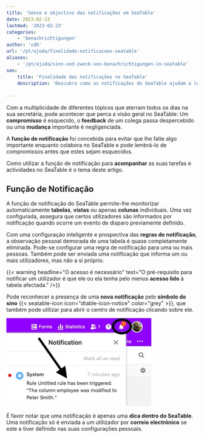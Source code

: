 ```yaml
---
title: 'Senso e objectivo das notificações em SeaTable'
date: 2023-02-23
lastmod: '2023-02-23'
categories:
    - 'benachrichtigungen'
author: 'cdb'
url: '/pt/ajuda/finalidade-notificacoes-seatable'
aliases:
    - '/pt/ajuda/sinn-und-zweck-von-benachrichtigungen-in-seatable'
seo:
    title: 'Finalidade das notificações no SeaTable'
    description: 'Descubra como as notificações do SeaTable ajudam a lembrar prazos, mudanças, tarefas e melhoram a colaboração.'

---
```


Com a multiplicidade de diferentes tópicos que aterram todos os dias na sua secretária, pode acontecer que perca a visão geral no SeaTable: Um **compromisso** é esquecido, o **feedback** de um colega passa despercebido ou uma **mudança** importante é negligenciada.

A **função de notificação** foi concebida para evitar que lhe falte algo importante enquanto colabora no SeaTable e pode lembrá-lo de compromissos antes que estes sejam esquecidos.

Como utilizar a função de notificação para **acompanhar** as suas tarefas e actividades no SeaTable é o tema deste artigo.

## Função de Notificação

A função de notificação do SeaTable permite-lhe monitorizar automaticamente **tabelas**, **vistas** ou apenas **colunas** individuais. Uma vez configurada, assegura que certos utilizadores são informados por notificação quando ocorre um evento de disparo previamente definido.

Com uma configuração inteligente e prospectiva das **regras de notificação**, a observação pessoal demorada de uma tabela é quase completamente eliminada. Pode-se configurar uma regra de notificação para uma ou mais pessoas. Também pode ser enviada uma notificação que informa um ou mais utilizadores, mas não a si próprio.

{{< warning  headline="O acesso é necessário"  text="O pré-requisito para notificar um utilizador é que ele ou ela tenha pelo menos **acesso lido** à tabela afectada." />}}

Pode reconhecer a presença de uma **nova notificação** pelo **símbolo do sino** {{< seatable-icon icon="dtable-icon-notice" color="grey" >}}, que também pode utilizar para abrir o centro de notificação clicando sobre ele.

![Notificação enviada a um utilizador após o accionamento de uma regra de notificação](images/received-notification-rule.jpg)

É favor notar que uma notificação é apenas uma **dica dentro do SeaTable**. Uma notificação só é enviada a um utilizador por **correio electrónico** se este a tiver definido nas suas configurações pessoais.
